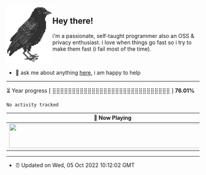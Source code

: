 <img align="left" src="assets/birb.png">

## Hey there!

i'm a passionate, self-taught programmer also an OSS & privacy enthusiast. i love when things go fast so i try to make them fast (i fail most of the time). 

</br>

- 💬 ask me about anything [here](https://github.com/aunsigned/aunsigned/issues), i am happy to help

---

⏳ Year progress [ ⣿⣿⣿⣿⣿⣿⣿⣿⣿⣿⣿⣿⣿⣿⣿⣿⣿⣿⣿⣿⣿⣿⣿⣿⣿⣿⣿⣿⣿⣿ ] **76.01%**

<!--START_SECTION:waka-->

```text
No activity tracked
```

<!--END_SECTION:waka-->

| 🎵 Now Playing                                                                                                                 |
| ------------------------------------------------------------------------------------------------------------------------------ |
| <a href="https://status.nmoo.dev/now-playing?open"><img src="https://status.nmoo.dev/now-playing" width="540" height="64"></a> |

---

- ⏰ Updated on Wed, 05 Oct 2022 10:12:02 GMT